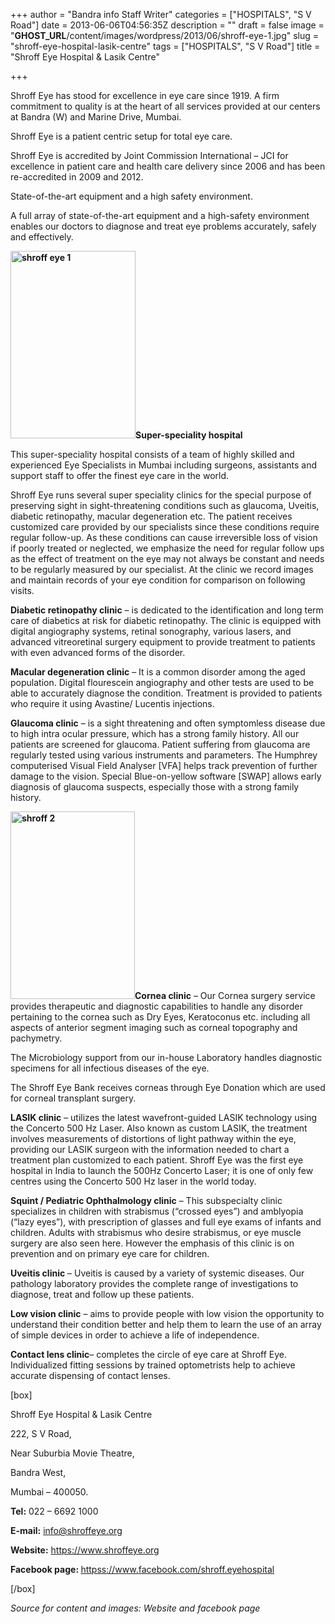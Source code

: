 +++
author = "Bandra info Staff Writer"
categories = ["HOSPITALS", "S V Road"]
date = 2013-06-06T04:56:35Z
description = ""
draft = false
image = "__GHOST_URL__/content/images/wordpress/2013/06/shroff-eye-1.jpg"
slug = "shroff-eye-hospital-lasik-centre"
tags = ["HOSPITALS", "S V Road"]
title = "Shroff Eye Hospital & Lasik Centre"

+++


<p>Shroff Eye has stood for excellence in eye care since 1919. A firm commitment to quality is at the heart of all services provided at our centers at Bandra (W) and Marine Drive, Mumbai.</p>
<p>Shroff Eye is a patient centric setup for total eye care.</p>
<p>Shroff Eye is accredited by Joint Commission International – JCI for excellence in patient care and health care delivery since 2006 and has been re-accredited in 2009 and 2012.</p>
<p>State-of-the-art equipment and a high safety environment.</p>
<p>A full array of state-of-the-art equipment and a high-safety environment enables our doctors to diagnose and treat eye problems accurately, safely and effectively.</p>
<p><b><a href="https://i1.wp.com/bandra.info/wp-content/uploads/2013/06/shroff-eye-1.jpg?ssl=1"><img loading="lazy" class="size-medium wp-image-2854 alignright" alt="shroff eye 1" src="https://i1.wp.com/bandra.info/wp-content/uploads/2013/06/shroff-eye-1.jpg?resize=200%2C300&#038;ssl=1" width="200" height="300" srcset="https://i1.wp.com/bandra.info/wp-content/uploads/2013/06/shroff-eye-1.jpg?resize=200%2C300&amp;ssl=1 200w, https://i1.wp.com/bandra.info/wp-content/uploads/2013/06/shroff-eye-1.jpg?w=404&amp;ssl=1 404w" sizes="(max-width: 200px) 100vw, 200px" data-recalc-dims="1" /></a>Super-speciality hospital</b></p>
<p>This super-speciality hospital consists of a team of highly skilled and experienced Eye Specialists in Mumbai including surgeons, assistants and support staff to offer the finest eye care in the world.</p>
<p>Shroff Eye runs several super speciality clinics for the special purpose of preserving sight in sight-threatening conditions such as glaucoma, Uveitis, diabetic retinopathy, macular degeneration etc. The patient receives customized care provided by our specialists since these conditions require regular follow-up. As these conditions can cause irreversible loss of vision if poorly treated or neglected, we emphasize the need for regular follow ups as the effect of treatment on the eye may not always be constant and needs to be regularly measured by our specialist. At the clinic we record images and maintain records of your eye condition for comparison on following visits.</p>
<p><b>Diabetic retinopathy clinic</b> – is dedicated to the identification and long term care of diabetics at risk for diabetic retinopathy. The clinic is equipped with digital angiography systems, retinal sonography, various lasers, and advanced vitreoretinal surgery equipment to provide treatment to patients with even advanced forms of the disorder.</p>
<p><b>Macular degeneration clinic</b> – It is a common disorder among the aged population. Digital flourescein angiography and other tests are used to be able to accurately diagnose the condition. Treatment is provided to patients who require it using Avastine/ Lucentis injections.</p>
<p><b>Glaucoma clinic</b> – is a sight threatening and often symptomless disease due to high intra ocular pressure, which has a strong family history. All our patients are screened for glaucoma. Patient suffering from glaucoma are regularly tested using various instruments and parameters. The Humphrey computerised Visual Field Analyser [VFA] helps track prevention of further damage to the vision. Special Blue-on-yellow software [SWAP] allows early diagnosis of glaucoma suspects, especially those with a strong family history.</p>
<p><b><a href="https://i1.wp.com/bandra.info/wp-content/uploads/2013/06/shroff-2.jpg?ssl=1"><img loading="lazy" class="size-medium wp-image-2855 alignleft" alt="shroff 2" src="https://i1.wp.com/bandra.info/wp-content/uploads/2013/06/shroff-2.jpg?resize=199%2C300&#038;ssl=1" width="199" height="300" srcset="https://i1.wp.com/bandra.info/wp-content/uploads/2013/06/shroff-2.jpg?resize=199%2C300&amp;ssl=1 199w, https://i1.wp.com/bandra.info/wp-content/uploads/2013/06/shroff-2.jpg?w=402&amp;ssl=1 402w" sizes="(max-width: 199px) 100vw, 199px" data-recalc-dims="1" /></a>Cornea clinic</b> – Our Cornea surgery service provides therapeutic and diagnostic capabilities to handle any disorder pertaining to the cornea such as Dry Eyes, Keratoconus etc. including all aspects of anterior segment imaging such as corneal topography and pachymetry.</p>
<p>The Microbiology support from our in-house Laboratory handles diagnostic specimens for all infectious diseases of the eye.</p>
<p>The Shroff Eye Bank receives corneas through Eye Donation which are used for corneal transplant surgery.</p>
<p><b>LASIK clinic</b> – utilizes the latest wavefront-guided LASIK technology using the Concerto 500 Hz Laser. Also known as custom LASIK, the treatment involves measurements of distortions of light pathway within the eye, providing our LASIK surgeon with the information needed to chart a treatment plan customized to each patient. Shroff Eye was the first eye hospital in India to launch the 500Hz Concerto Laser; it is one of only few centres using the Concerto 500 Hz laser in the world today.</p>
<p><b>Squint / Pediatric Ophthalmology clinic</b> – This subspecialty clinic specializes in children with strabismus (“crossed eyes”) and amblyopia (“lazy eyes”), with prescription of glasses and full eye exams of infants and children. Adults with strabismus who desire strabismus, or eye muscle surgery are also seen here. However the emphasis of this clinic is on prevention and on primary eye care for children.</p>
<p><b>Uveitis clinic</b> – Uveitis is caused by a variety of systemic diseases. Our pathology laboratory provides the complete range of investigations to diagnose, treat and follow up these patients.</p>
<p><b>Low vision clinic</b> – aims to provide people with low vision the opportunity to understand their condition better and help them to learn the use of an array of simple devices in order to achieve a life of independence.</p>
<p><b>Contact lens clinic</b>&#8211; completes the circle of eye care at Shroff Eye. Individualized fitting sessions by trained optometrists help to achieve accurate dispensing of contact lenses.</p>
<p>[box]</p>
<p>Shroff Eye Hospital &amp; Lasik Centre</p>
<p>222, S V Road,</p>
<p>Near Suburbia Movie Theatre,</p>
<p>Bandra West,</p>
<p>Mumbai &#8211; 400050.</p>
<p><strong>Tel:</strong> 022 – 6692 1000</p>
<p><strong>E-mail:</strong> <a href="mailto:info@shroffeye.org">info@shroffeye.org</a></p>
<p><strong>Website:</strong> <a href="https://www.shroffeye.org/">https://www.shroffeye.org</a></p>
<p><strong>Facebook page: </strong><a href="httpss://www.facebook.com/shroff.eyehospital.5">httpss://www.facebook.com/shroff.eyehospital</a></p>
<p>[/box]</p>
<p><em>Source for content and images: Website and facebook page</em></p>



